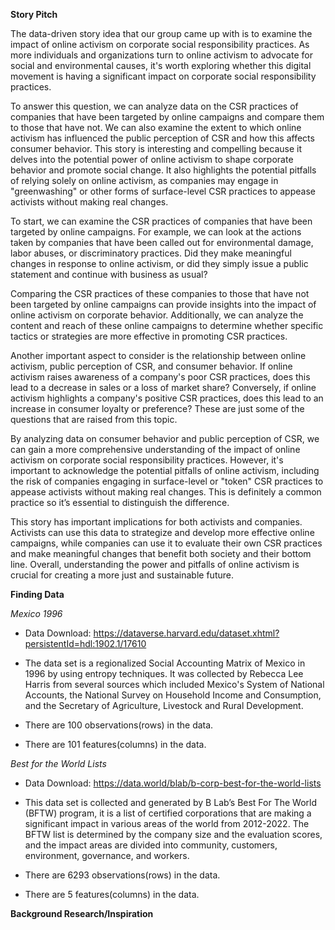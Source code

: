 **Story Pitch**

  The data-driven story idea that our group came up with is to examine the impact of online activism on corporate social responsibility practices. As more individuals and organizations turn to online activism to advocate for social and environmental causes, it's worth exploring whether this digital movement is having a significant impact on corporate social responsibility practices. 
  
  To answer this question, we can analyze data on the CSR practices of companies that have been targeted by online campaigns and compare them to those that have not. We can also examine the extent to which online activism has influenced the public perception of CSR and how this affects consumer behavior.
This story is interesting and compelling because it delves into the potential power of online activism to shape corporate behavior and promote social change. It also highlights the potential pitfalls of relying solely on online activism, as companies may engage in "greenwashing" or other forms of surface-level CSR practices to appease activists without making real changes.

  To start, we can examine the CSR practices of companies that have been targeted by online campaigns. For example, we can look at the actions taken by companies that have been called out for environmental damage, labor abuses, or discriminatory practices. Did they make meaningful changes in response to online activism, or did they simply issue a public statement and continue with business as usual?
  
  Comparing the CSR practices of these companies to those that have not been targeted by online campaigns can provide insights into the impact of online activism on corporate behavior. Additionally, we can analyze the content and reach of these online campaigns to determine whether specific tactics or strategies are more effective in promoting CSR practices.
  
  Another important aspect to consider is the relationship between online activism, public perception of CSR, and consumer behavior. If online activism raises awareness of a company's poor CSR practices, does this lead to a decrease in sales or a loss of market share? Conversely, if online activism highlights a company's positive CSR practices, does this lead to an increase in consumer loyalty or preference? These are just some of the questions that are raised from this topic. 
  
  By analyzing data on consumer behavior and public perception of CSR, we can gain a more comprehensive understanding of the impact of online activism on corporate social responsibility practices. However, it's important to acknowledge the potential pitfalls of online activism, including the risk of companies engaging in surface-level or "token" CSR practices to appease activists without making real changes. This is definitely a common practice so it’s essential to distinguish the difference.

  This story has important implications for both activists and companies. Activists can use this data to strategize and develop more effective online campaigns, while companies can use it to evaluate their own CSR practices and make meaningful changes that benefit both society and their bottom line. Overall, understanding the power and pitfalls of online activism is crucial for creating a more just and sustainable future.

**Finding Data**

*Mexico 1996*

* Data Download: https://dataverse.harvard.edu/dataset.xhtml?persistentId=hdl:1902.1/17610

* The data set is a regionalized Social Accounting Matrix of Mexico in 1996 by using entropy techniques. It was collected by Rebecca Lee Harris from several sources which included Mexico's System of National Accounts, the National Survey on Household Income and Consumption, and the Secretary of Agriculture, Livestock and Rural Development. 

* There are 100 observations(rows) in the data.

* There are 101 features(columns) in the data.

*Best for the World Lists*

* Data Download: https://data.world/blab/b-corp-best-for-the-world-lists

* This data set is collected and generated by B Lab’s Best For The World (BFTW) program, it is a list of certified corporations that are making a significant impact in various areas of the world from 2012-2022. The BFTW list is determined by the company size and the evaluation scores, and the impact areas are divided into community, customers, environment, governance, and workers.

* There are 6293 observations(rows) in the data.

* There are 5 features(columns) in the data.

**Background Research/Inspiration**

